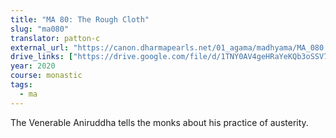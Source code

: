 ```yaml
---
title: "MA 80: The Rough Cloth"
slug: "ma080"
translator: patton-c
external_url: "https://canon.dharmapearls.net/01_agama/madhyama/MA_080.html"
drive_links: ["https://drive.google.com/file/d/1TNY0AV4geHRaYeKQb3oSSV7aY7rTEg2T/view?usp=drivesdk"]
year: 2020
course: monastic
tags:
  - ma
---
```


The Venerable Aniruddha tells the monks about his practice of austerity.
